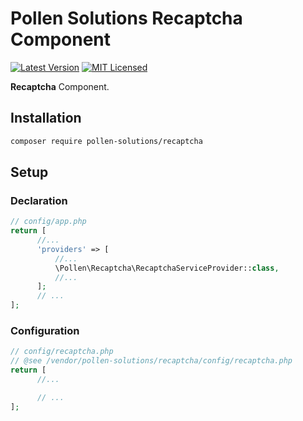 # Pollen Solutions Recaptcha Component

[![Latest Version](https://img.shields.io/badge/release-1.0.1-blue?style=for-the-badge)](https://svn.tigreblanc.fr/pollen-solutions/recaptcha/tags/1.0.1)
[![MIT Licensed](https://img.shields.io/badge/license-MIT-green?style=for-the-badge)](LICENSE.md)

**Recaptcha** Component.

## Installation

```bash
composer require pollen-solutions/recaptcha
```

## Setup

### Declaration

```php
// config/app.php
return [
      //...
      'providers' => [
          //...
          \Pollen\Recaptcha\RecaptchaServiceProvider::class,
          //...
      ];
      // ...
];
```

### Configuration

```php
// config/recaptcha.php
// @see /vendor/pollen-solutions/recaptcha/config/recaptcha.php
return [
      //...

      // ...
];
```
